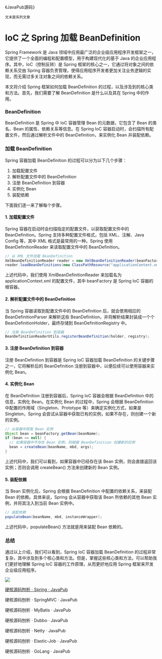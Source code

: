 《JavaPub源码》

`文末是系列文章`


# IoC 之 Spring 加载 BeanDefinition

Spring Framework 是 Java 领域中应用最广泛的企业级应用程序开发框架之一，它提供了一个全面的编程和配置模型，用于构建现代化的基于 Java 的企业应用程序。其中，IoC（控制反转）是 Spring 框架的核心之一，它通过将对象之间的依赖关系交由 Spring 容器负责管理，使得应用程序开发者更加关注业务逻辑的实现，而无需过多关注对象之间的依赖关系。

本文将介绍 Spring 框架如何加载 BeanDefinition 的过程，以及涉及到的核心类和方法。首先，我们需要了解 BeanDefinition 是什么以及其在 Spring 中的作用。

### BeanDefinition

BeanDefinition 是 Spring 中 IoC 容器管理 Bean 的元数据，它包含了 Bean 的类名、Bean 的属性、依赖关系等信息。在 Spring IoC 容器启动时，会扫描所有配置文件，然后通过解析文件中的 BeanDefinition，来实例化 Bean 并装配依赖。

### 加载 BeanDefinition

Spring 容器加载 BeanDefinition 的过程可以分为以下几个步骤：

1. 加载配置文件
2. 解析配置文件中的 BeanDefinition
3. 注册 BeanDefinition 到容器
4. 实例化 Bean
5. 装配依赖

下面我们逐一来了解每个步骤。

#### 1. 加载配置文件

Spring 容器在启动时会扫描指定的配置文件，以获取配置文件中的 BeanDefinition。Spring 支持多种配置文件格式，包括 XML、注解、Java Config 等，其中 XML 格式是最常用的一种。Spring 使用 BeanDefinitionReader 来读取配置文件中的 BeanDefinition。

```java
// 从 XML 文件加载 BeanDefinition
XmlBeanDefinitionReader reader = new XmlBeanDefinitionReader(beanFactory);
reader.loadBeanDefinitions(new ClassPathResource("applicationContext.xml"));
```

上述代码中，我们使用 XmlBeanDefinitionReader 来加载名为 applicationContext.xml 的配置文件，其中 beanFactory 是 Spring IoC 容器的根容器。

#### 2. 解析配置文件中的 BeanDefinition

当 Spring 容器读取到配置文件中的 BeanDefinition 后，就会使用相应的 BeanDefinitionParser 来解析这些 BeanDefinition，并将解析结果封装成一个个 BeanDefinitionHolder，最终存储到 BeanDefinitionRegistry 中。

```java
// 注册 BeanDefinition 到容器
BeanDefinitionReaderUtils.registerBeanDefinition(holder, registry);
```

#### 3. 注册 BeanDefinition 到容器

注册 BeanDefinition 到容器是 Spring IoC 容器加载 BeanDefinition 的关键步骤之一，它将解析后的 BeanDefinition 注册到容器中，以便后续可以使用容器来实例化 Bean。

#### 4. 实例化 Bean

在 BeanDefinition 注册到容器后，Spring IoC 容器会根据 BeanDefinition 中的信息，实例化 Bean。在实例化 Bean 的过程中，Spring 会根据 BeanDefinition 中配置的作用域（Singleton、Prototype 等）来确定实例化方式，如果是 Singleton，Spring 会尝试从容器中获取已有的实例，如果不存在，则创建一个新的实例。

```java
// 从容器中获取 Bean 实例
Object bean = beanFactory.getBean(beanName);
if (bean == null) {
  // 如果容器中不存在 Bean 实例，则根据 BeanDefinition 创建新的实例
  bean = createBean(beanName, mbd, args);
}
```

上述代码中，我们可以看到，如果容器中已经存在该 Bean 实例，则会直接返回该实例；否则会调用 createBean() 方法来创建新的 Bean 实例。


#### 5. 装配依赖

当 Bean 实例化后，Spring 会根据 BeanDefinition 中配置的依赖关系，来装配 Bean 的依赖。具体来说，Spring 会从容器中获取该 Bean 所依赖的其他 Bean 实例，并将其注入到当前 Bean 实例中。

```java
// 装配依赖
populateBean(beanName, mbd, instanceWrapper);
```

上述代码中，populateBean() 方法就是用来装配 Bean 依赖的。

### 总结

通过以上介绍，我们可以看到，Spring IoC 容器加载 BeanDefinition 的过程非常复杂，其中涉及到多个核心类和方法。但是，掌握这些核心类和方法，可以帮助我们更好地理解 Spring IoC 容器的工作原理，从而更好地应用 Spring 框架来开发企业级应用程序。




![](https://ghproxy.com/https://raw.githubusercontent.com/Rodert/JavaPub-Interview/main/src/sc/spring/spring-javapub-java.png?raw=true)



[硬核源码刨析 · Spring · JavaPub](https://mp.weixin.qq.com/mp/appmsgalbum?__biz=MzUzNDUyOTY0Nw==&action=getalbum&album_id=2844647471149793284#wechat_redirect)


硬核源码刨析 · SpringMVC · JavaPub

硬核源码刨析 · MyBatis · JavaPub

硬核源码刨析 · Dubbo · JavaPub

硬核源码刨析 · Netty · JavaPub

硬核源码刨析 · Elastic-Job · JavaPub

硬核源码刨析 · GoLang · JavaPub

